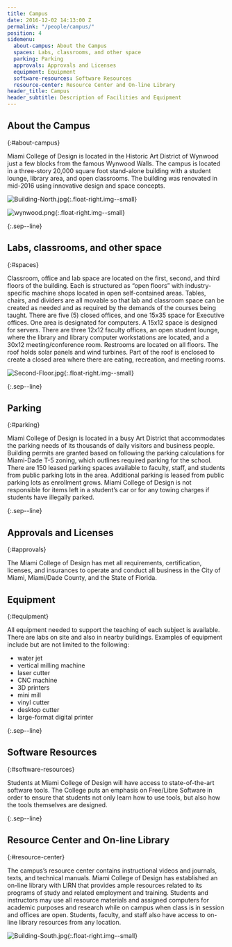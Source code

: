 ```yaml
---
title: Campus
date: 2016-12-02 14:13:00 Z
permalink: "/people/campus/"
position: 4
sidemenu:
  about-campus: About the Campus
  spaces: Labs, classrooms, and other space
  parking: Parking
  approvals: Approvals and Licenses
  equipment: Equipment
  software-resources: Software Resources
  resource-center: Resource Center and On-line Library
header_title: Campus
header_subtitle: Description of Facilities and Equipment
---
```


## About the Campus
{:#about-campus}

Miami College of Design is located in the Historic Art District of Wynwood just a few blocks from the famous Wynwood Walls. The campus is located in a three-story 20,000 square foot stand-alone building with a student lounge, library area, and open classrooms. The building was renovated in mid-2016 using innovative design and space concepts.

![Building-North.jpg](/uploads/Building-North.jpg){:.float-right.img--small}

![wynwood.png](/uploads/wynwood.png){:.float-right.img--small}

{:.sep--line}
&nbsp;

## Labs, classrooms, and other space
{:#spaces}

Classroom, office and lab space are located on the first, second, and third floors of the building. Each is structured as “open floors” with industry-specific machine shops located in open self-contained areas. Tables, chairs, and dividers are all movable so that lab and classroom space can be created as needed and as required by the demands of the courses being taught. There are five (5) closed offices, and one 15x35 space for Executive offices. One area is designated for computers. A 15x12 space is designed for servers. There are three 12x12 faculty offices, an open student lounge, where the library and library computer workstations are located, and a 30x12 meeting/conference room. Restrooms are located on all floors. The roof holds solar panels and wind turbines. Part of the roof is enclosed to create a closed area where there are eating, recreation, and meeting rooms.

![Second-Floor.jpg](/uploads/Second-Floor.jpg){:.float-right.img--small}

{:.sep--line}
&nbsp;

## Parking
{:#parking}

Miami College of Design is located in a busy Art District that accommodates the parking needs of its thousands of daily visitors and business people. Building permits are granted based on following the parking calculations for Miami-Dade T-5 zoning, which outlines required parking for the school. There are 150 leased parking spaces available to faculty, staff, and students from public parking lots in the area. Additional parking is leased from public parking lots as enrollment grows. Miami College of Design is not responsible for items left in a student’s car or for any towing charges if students have illegally parked.

{:.sep--line}
&nbsp;

## Approvals and Licenses
{:#approvals}

The Miami College of Design has met all requirements, certification, licenses, and insurances to operate and conduct all business in the City of Miami, Miami/Dade County, and the State of Florida.

## Equipment
{:#equipment}

All equipment needed to support the teaching of each subject is available. There are labs on site and also in nearby buildings. Examples of equipment include but are not limited to the following: 

* water jet
* vertical milling machine
* laser cutter
* CNC machine
* 3D printers
* mini mill
* vinyl cutter
* desktop cutter
* large-format digital printer

{:.sep--line}
&nbsp;

## Software Resources
{:#software-resources}

Students at Miami College of Design will have access to state-of-the-art software tools. The College puts an emphasis on Free/Libre Software in order to ensure that students not only learn how to use tools, but also how the tools themselves are designed.

{:.sep--line}
&nbsp;

## Resource Center and On-line Library
{:#resource-center}

The campus’s resource center contains instructional videos and journals, texts, and technical manuals. Miami College of Design has established an on-line library with LIRN that provides ample resources related to its programs of study and related employment and training. Students and instructors may use all resource materials and assigned computers for academic purposes and research while on campus when class is in session and offices are open. Students, faculty, and staff also have access to on-line library resources from any location.

![Building-South.jpg](/uploads/Building-South.jpg){:.float-right.img--small}




